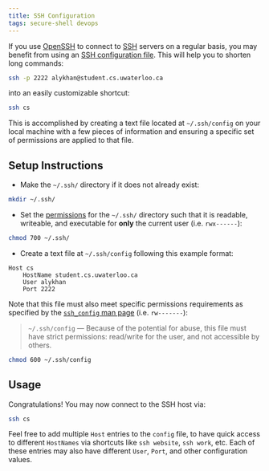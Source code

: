 ```yaml
---
title: SSH Configuration
tags: secure-shell devops
---
```

If you use [OpenSSH](http://www.openssh.com) to connect to [SSH](https://tools.ietf.org/html/rfc4251) servers on a regular basis, you may benefit from using an [SSH configuration file](http://www.openbsd.org/cgi-bin/man.cgi/OpenBSD-current/man5/ssh_config.5). This will help you to shorten long commands:

```bash
ssh -p 2222 alykhan@student.cs.uwaterloo.ca
```

into an easily customizable shortcut:

```bash
ssh cs
```

This is accomplished by creating a text file located at `~/.ssh/config` on your local machine with a few pieces of information and ensuring a specific set of permissions are applied to that file.

## Setup Instructions

* Make the `~/.ssh/` directory if it does not already exist:

```bash
mkdir ~/.ssh/
```

* Set the [permissions](https://en.wikipedia.org/wiki/File_system_permissions#Symbolic_notation) for the `~/.ssh/` directory such that it is readable, writeable, and executable for **only** the current user (i.e. `rwx------`):

```bash
chmod 700 ~/.ssh/
```

* Create a text file at `~/.ssh/config` following this example format:

```
Host cs
    HostName student.cs.uwaterloo.ca
    User alykhan
    Port 2222
```
Note that this file must also meet specific permissions requirements as specified by the [`ssh_config` man page](http://www.openbsd.org/cgi-bin/man.cgi/OpenBSD-current/man5/ssh_config.5) (i.e. `rw-------`):

> `~/.ssh/config` — Because of the potential for abuse, this file must have strict permissions: read/write for the user, and not accessible by others.

```bash
chmod 600 ~/.ssh/config
```

## Usage

Congratulations! You may now connect to the SSH host via:

```bash
ssh cs
```

Feel free to add multiple `Host` entries to the `config` file, to have quick access to different `HostNames` via shortcuts like `ssh website`, `ssh work`, etc. Each of these entries may also have different `User`, `Port`, and other configuration values.
